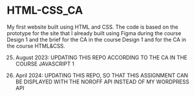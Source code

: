 # HTML-CSS_CA

My first website built using HTML and CSS. The code is based on the prototype for the site that I already built using Figma during the course Design 1 and the brief for the CA in the course Design 1 and for the CA in the course HTML&CSS.

25. August 2023: UPDATING THIS REPO ACCORDING TO THE CA IN THE COURSE JAVASCRIPT 1

26. April 2024: UPDATING THIS REPO, SO THAT THIS ASSIGNMENT CAN BE DISPLAYED WITH THE NOROFF API INSTEAD OF MY WORDPRESS API
